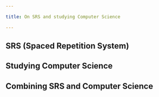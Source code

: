 ```yaml
---

title: On SRS and studying Computer Science

---
```


## SRS (Spaced Repetition System)

## Studying Computer Science

## Combining SRS and Computer Science
